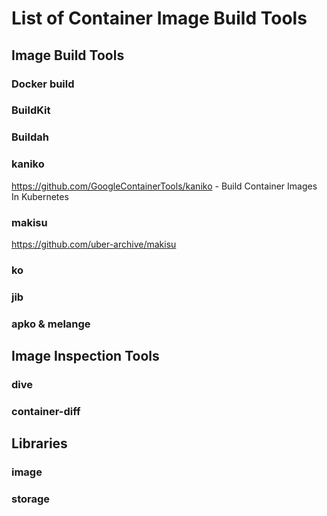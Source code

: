 # List of Container Image Build Tools

## Image Build Tools

### Docker build

### BuildKit

### Buildah

### kaniko

https://github.com/GoogleContainerTools/kaniko - Build Container Images In Kubernetes

### makisu

https://github.com/uber-archive/makisu

### ko

### jib

### apko & melange

## Image Inspection Tools

### dive

### container-diff


## Libraries

### image

### storage